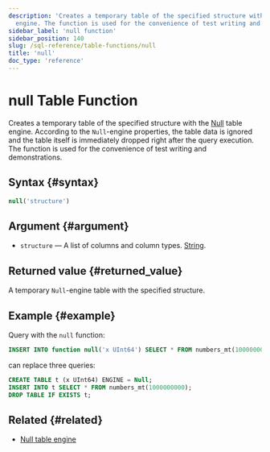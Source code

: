 ```yaml
---
description: 'Creates a temporary table of the specified structure with the Null table
  engine. The function is used for the convenience of test writing and demonstrations.'
sidebar_label: 'null function'
sidebar_position: 140
slug: /sql-reference/table-functions/null
title: 'null'
doc_type: 'reference'
---
```


# null Table Function

Creates a temporary table of the specified structure with the [Null](../../engines/table-engines/special/null.md) table engine. According to the `Null`-engine properties, the table data is ignored and the table itself is immediately dropped right after the query execution. The function is used for the convenience of test writing and demonstrations.

## Syntax {#syntax}

```sql
null('structure')
```

## Argument {#argument}

- `structure` — A list of columns and column types. [String](../../sql-reference/data-types/string.md).

## Returned value {#returned_value}

A temporary `Null`-engine table with the specified structure.

## Example {#example}

Query with the `null` function:

```sql
INSERT INTO function null('x UInt64') SELECT * FROM numbers_mt(1000000000);
```
can replace three queries:

```sql
CREATE TABLE t (x UInt64) ENGINE = Null;
INSERT INTO t SELECT * FROM numbers_mt(1000000000);
DROP TABLE IF EXISTS t;
```

## Related {#related}

- [Null table engine](../../engines/table-engines/special/null.md)
